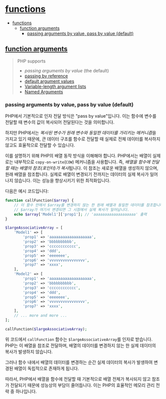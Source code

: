 # [functions](https://www.php.net/manual/en/language.functions.php)

- [functions](#functions)
    - [function arguments](#function-arguments)
        - [passing arguments by value, pass by value (default)](#passing-arguments-by-value-pass-by-value-default)

## [function arguments](https://www.php.net/manual/en/functions.arguments.php#functions.arguments)

> PHP supports
> - *passing arguments by value* (the default)
> - [passing by reference](https://www.php.net/manual/en/functions.arguments.php#functions.arguments.by-reference)
> - [default argument values](https://www.php.net/manual/en/functions.arguments.php#functions.arguments.default)
> - [Variable-length argument lists](https://www.php.net/manual/en/functions.arguments.php#functions.variable-arg-list)
> - [Named Arguments](https://www.php.net/manual/en/functions.arguments.php#functions.named-arguments)

### passing arguments by value, pass by value (default)

PHP에서 기본적으로 인자 전달 방식은 "pass by value"입니다.
이는 함수에 변수를 전달할 때 변수의 값이 복사되어 전달된다는 것을 의미합니다.

하지만 PHP에서는 *복사된 변수가 원래 변수와 동일한 데이터를 가리키는 메커니즘*을 가지고 있기 때문에, 큰 데이터 구조를 함수로 전달할 때 실제로 전체 데이터를 복사하지 않고도 효율적으로 전달할 수 있습니다.

이를 설명하기 위해 PHP의 배열 동작 방식을 이해해야 합니다.
PHP에서는 배열이 실제로는 내부적으로 `copy-on-write`(`COW`) 메커니즘을 사용합니다.
즉, *배열을 함수에 전달할 때는 배열의 참조(포인터)가 복사*됩니다.
이 참조는 새로운 배열을 생성하지 않으며, 원래 배열을 참조합니다.
실제로 배열이 변경되기 전까지는 데이터의 실제 복사가 일어나지 않습니다.
이는 성능을 향상시키기 위한 최적화입니다.

다음은 예시 코드입니다:

```php
function callFunction($array) {
    // 이 함수 안에서 $array를 변경하지 않는 한 원래 배열과 동일한 데이터를 참조합니다.
    // $array가 여기서 변경되면 그 시점에서 실제 복사가 일어납니다.
    echo $array['Model1']['prop1']; // 'aaaaaaaaaaaaaaaaaaa' 출력
}

$largeAssociativeArray = [
    'Model1' => [
        'prop1' => 'aaaaaaaaaaaaaaaaaaa',
        'prop2' => 'bbbbbbbbbb',
        'prop3' => 'cccccccccccc',
        'prop4' => 'ddd',
        'prop5' => 'eeeeeee',
        'prop6' => 'vvvvvvvvvvvvvvvv',
        'prop7' => 'xxxx',
    ],
    'Model2' => [
        'prop1' => 'aaaaaaaaaaaaaaaaaaa',
        'prop2' => 'bbbbbbbbbb',
        'prop3' => 'cccccccccccc',
        'prop4' => 'ddd',
        'prop5' => 'eeeeeee',
        'prop6' => 'vvvvvvvvvvvvvvvv',
        'prop7' => 'xxxx',
    ],
    // ... more and more ...
];

callFunction($largeAssociativeArray);
```

위 코드에서 `callFunction` 함수는 `$largeAssociativeArray`를 인자로 받습니다.
PHP는 이 배열을 참조로 전달하며, 배열의 데이터를 변경하지 않는 한 실제 데이터의 복사가 발생하지 않습니다.

그러나 함수 내에서 배열의 데이터를 변경하는 순간 실제 데이터의 복사가 발생하여 변경된 배열이 독립적으로 존재하게 됩니다.

따라서, PHP에서 배열을 함수에 전달할 때 기본적으로 배열 전체가 복사되지 않고 참조가 전달되기 때문에 성능상의 부담이 줄어듭니다.
이는 PHP의 효율적인 메모리 관리 전략 중 하나입니다.
